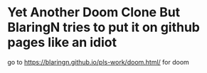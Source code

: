 # Yet Another Doom Clone But BlaringN tries to put it on github pages like an idiot
go to https://blaringn.github.io/pls-work/doom.html/ for doom

